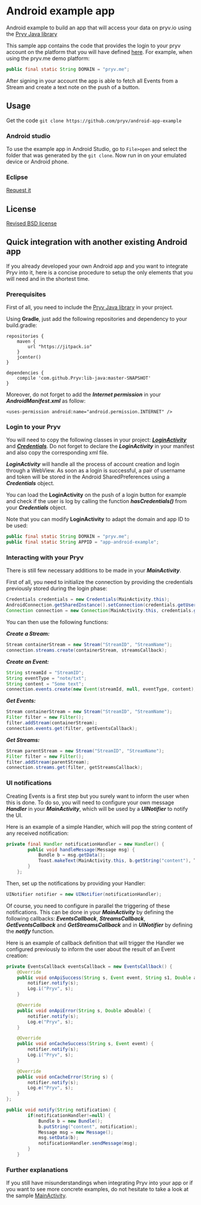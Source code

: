# Android example app

Android example to build an app that will access your data on pryv.io using the [Pryv Java library](https://github.com/pryv/lib-java)

This sample app contains the code that provides the login to your pryv account on the platform that you will have defined [here](https://github.com/pryv/app-android-example/blob/master/app/src/main/java/com/pryv/appAndroidExample/LoginActivity.java#L35).
For example, when using the pryv.me demo platform:

```java
public final static String DOMAIN = "pryv.me";
```

After signing in your account the app is able to fetch all Events from a Stream and create a text note on the push of a button.

## Usage

Get the code `git clone https://github.com/pryv/android-app-example`

### Android studio

To use the example app in Android Studio, go to `File>open` and select the folder that was generated by the `git clone`. Now run in on your emulated device or Android phone.

### Eclipse

[Request it](mailto:tech@pryv.com)

## License

[Revised BSD license](https://github.com/pryv/documents/blob/master/license-bsd-revised.md)

## Quick integration with another existing Android app

If you already developed your own Android app and you want to integrate Pryv into it, here is a concise procedure to setup the only elements that you will need and in the shortest time.

### Prerequisites

First of all, you need to include the [Pryv Java library](https://github.com/pryv/lib-java) in your project.

Using **Gradle**, just add the following repositories and dependency to your build.gradle:

```
repositories {
    maven {
        url "https://jitpack.io"
    }
	jcenter()
}

dependencies {
	compile 'com.github.Pryv:lib-java:master-SNAPSHOT'
}
```

Moreover, do not forget to add the ***Internet permission*** in your ***AndroidManifest.xml*** as follow:

```android
<uses-permission android:name="android.permission.INTERNET" />
```

### Login to your Pryv

You will need to copy the following classes in your project:
[***LoginActivity***](https://github.com/pryv/app-android-example/blob/master/app/src/main/java/com/pryv/appAndroidExample/LoginActivity.java) and
[***Credentials***](https://github.com/pryv/app-android-example/blob/master/app/src/main/java/com/pryv/appAndroidExample/Credentials.java).
Do not forget to declare the ***LoginActivity*** in your manifest and also copy the corresponding xml file.

***LoginActivity*** will handle all the process of account creation and login through a WebView.
As soon as a login is successful, a pair of username and token will be stored in the Android SharedPreferences using a ***Credentials*** object.

You can load the **LoginActivity** on the push of a login button for example and check if the user is log by calling the function ***hasCredentials()*** from your ***Credentials*** object.

Note that you can modify **LoginActivity** to adapt the domain and app ID to be used:

```java
public final static String DOMAIN = "pryv.me";
public final static String APPID = "app-android-example";
```

### Interacting with your Pryv

There is still few necessary additions to be made in your ***MainActivity***.

First of all, you need to initialize the connection by providing the credentials previously stored during the login phase:
```java
Credentials credentials = new Credentials(MainActivity.this);
AndroidConnection.getSharedInstance().setConnection(credentials.getUsername(), credentials.getToken());
Connection connection = new Connection(MainActivity.this, credentials.getUsername(), credentials.getToken(), LoginActivity.DOMAIN, true, new DBinitCallback());
```

You can then use the following functions:

***Create a Stream:***
```java
Stream containerStream = new Stream("StreamID", "StreamName");
connection.streams.create(containerStream, streamsCallback);
```

***Create an Event:***
```java
String streamId = "StreamID";
String eventType = "note/txt";
String content = "Some text";
connection.events.create(new Event(streamId, null, eventType, content), eventsCallback);
```

***Get Events:***
```java
Stream containerStream = new Stream("StreamID", "StreamName");
Filter filter = new Filter();
filter.addStream(containerStream);
connection.events.get(filter, getEventsCallback);
```

***Get Streams:***
```java
Stream parentStream = new Stream("StreamID", "StreamName");
Filter filter = new Filter();
filter.addStream(parentStream);
connection.streams.get(filter, getStreamsCallback);
```

### UI notifications

Creating Events is a first step but you surely want to inform the user when this is done.
To do so, you will need to configure your own message ***Handler*** in your ***MainActivity***, which will be used by a ***UINotifier*** to notify the UI.

Here is an example of a simple Handler, which will pop the string content of any received notification:

```java
private final Handler notificationHandler = new Handler() {
        public void handleMessage(Message msg) {
            Bundle b = msg.getData();
			Toast.makeText(MainActivity.this, b.getString("content"), Toast.LENGTH_SHORT).show();
        }
    };
```

Then, set up the notifications by providing your Handler:
```java
UINotifier notifier = new UINotifier(notificationHandler);
```

Of course, you need to configure in parallel the triggering of these notifications.
This can be done in your ***MainActivity*** by defining the following callbacks: ***EventsCallback***, ***StreamsCallback***, ***GetEventsCallback*** and ***GetStreamsCallback***
and in ***UINotifier*** by defining the ***notify*** function.

Here is an example of callback definition that will trigger the Handler we configured previously to inform the user about the result of an Event creation:

```java
private EventsCallback eventsCallback = new EventsCallback() {
	@Override
	public void onApiSuccess(String s, Event event, String s1, Double aDouble) {
		notifier.notify(s);
		Log.i("Pryv", s);
	}

	@Override
	public void onApiError(String s, Double aDouble) {
		notifier.notify(s);
		Log.e("Pryv", s);
	}

	@Override
	public void onCacheSuccess(String s, Event event) {
		notifier.notify(s);
		Log.i("Pryv", s);
	}

	@Override
	public void onCacheError(String s) {
		notifier.notify(s);
		Log.e("Pryv", s);
	}
};

public void notify(String notification) {
        if(notificationHandler!=null) {
            Bundle b = new Bundle();
            b.putString("content", notification);
            Message msg = new Message();
            msg.setData(b);
            notificationHandler.sendMessage(msg);
        }
    }
```

### Further explanations

If you still have misunderstandings when integrating Pryv into your app or if you want to see more concrete examples, do not hesitate to take a look at the sample [MainActivity](https://github.com/pryv/app-android-example/blob/master/app/src/main/java/com/pryv/appAndroidExample/MainActivity.java).